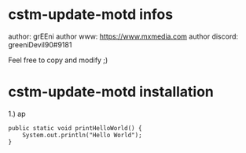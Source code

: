 # cstm-update-motd infos

author: grEEni
author www: https://www.mxmedia.com
author discord: greeniDevil90#9181

Feel free to copy and modify ;)

# cstm-update-motd installation

1.) ap

```shell
public static void printHelloWorld() {
	System.out.println("Hello World");
}
```
